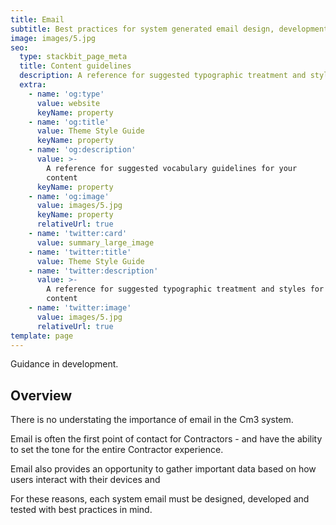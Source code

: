 ```yaml
---
title: Email
subtitle: Best practices for system generated email design, development and content.
image: images/5.jpg
seo:
  type: stackbit_page_meta
  title: Content guidelines
  description: A reference for suggested typographic treatment and styles for your content
  extra:
    - name: 'og:type'
      value: website
      keyName: property
    - name: 'og:title'
      value: Theme Style Guide
      keyName: property
    - name: 'og:description'
      value: >-
        A reference for suggested vocabulary guidelines for your
        content
      keyName: property
    - name: 'og:image'
      value: images/5.jpg
      keyName: property
      relativeUrl: true
    - name: 'twitter:card'
      value: summary_large_image
    - name: 'twitter:title'
      value: Theme Style Guide
    - name: 'twitter:description'
      value: >-
        A reference for suggested typographic treatment and styles for your
        content
    - name: 'twitter:image'
      value: images/5.jpg
      relativeUrl: true
template: page
---
```


<div class="note">
  Guidance in development.
</div>

## Overview
There is no understating the importance of email in the Cm3 system.

Email is often the first point of contact for Contractors - and have the ability to set the tone for the entire Contractor experience.

Email also provides an opportunity to gather important data based on how users interact with their devices and 

For these reasons, each system email must be designed, developed and tested with best practices in mind.